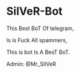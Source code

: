 # SilVeR-Bot

This Best BoT Of telegram,

Is is Fuck All spammers,

This is bot Is A BesT BoT.

Admin:
@Mr_SilVeR
